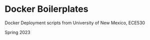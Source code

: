 # Docker Boilerplates

Docker Deployment scripts from University of New Mexico, ECE530

Spring 2023
